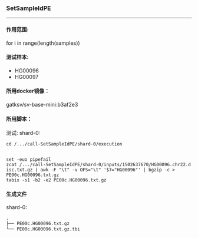 ### SetSampleIdPE
***
#### 作用范围:
for i in range(length(samples))
#### 测试样本:
+ HG00096
+ HG00097
#### 所用docker镜像：
gatksv/sv-base-mini:b3af2e3
#### 所用脚本：
测试:
shard-0:
```xhsell
cd /.../call-SetSampleIdPE/shard-0/execution


set -euo pipefail
zcat /.../call-SetSampleIdPE/shard-0/inputs/1502637670/HG00096.chr22.d
isc.txt.gz | awk -F "\t" -v OFS="\t" '$7="HG00096"' | bgzip -c > PE00c.HG00096.txt.gz
tabix -s1 -b2 -e2 PE00c.HG00096.txt.gz
```
#### 生成文件
shard-0:
```xml
.
├── PE00c.HG00096.txt.gz
└── PE00c.HG00096.txt.gz.tbi
```